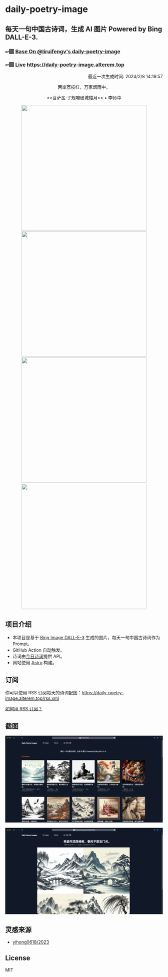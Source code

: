 
# daily-poetry-image

## 每天一句中国古诗词，生成 AI 图片 Powered by Bing DALL-E-3.

### 👉🏽 [Base On @liruifengv's daily-poetry-image](https://github.com/liruifengv/daily-poetry-image)

### 👉🏽 [Live](https://daily-poetry-image.alterem.top/) https://daily-poetry-image.alterem.top

<p align="right">
  最近一次生成时间: 2024/2/8 14:19:57
</p>
<p align="center">
两岸荔枝红，万家烟雨中。
</p>
<p align="center">
<<菩萨蛮·子规啼破城楼月>> • 李师中
</p>
<p align="center">
<img src="https://tse2.mm.bing.net/th/id/OIG2.cO7eC1HomVpyIM75sx7G" height="400" width="400" />
<img src="https://tse2.mm.bing.net/th/id/OIG2._Rh3bErYqlzQdQ7HR.E9" height="400" width="400" />
<img src="https://tse4.mm.bing.net/th/id/OIG2.iW6XjqmPH1V4kGGItGuO" height="400" width="400" />
<img src="https://tse2.mm.bing.net/th/id/OIG2...QhwhmzLWjBpiYOnHA0" height="400" width="400" />
</p>

## 项目介绍

-   本项目是基于 [Bing Image DALL-E-3](https://www.bing.com/images/create) 生成的图片，每天一句中国古诗词作为 Prompt。
-   GitHub Action 自动触发。
-   诗词由[今日诗词](https://www.jinrishici.com/)提供 API。
-   网站使用 [Astro](https://astro.build) 构建。

## 订阅

你可以使用 RSS 订阅每天的诗词配图：https://daily-poetry-image.alterem.top/rss.xml

[如何用 RSS 订阅？](https://zhuanlan.zhihu.com/p/55026716)

## 截图

![图片列表](./screenshots/Snipaste_2023-12-28_21-00-26.png)

![图片详情](./screenshots/Snipaste_2023-12-28_21-00-53.png)

## 灵感来源

-   [yihong0618/2023](https://github.com/yihong0618/2023)

## License

MIT
